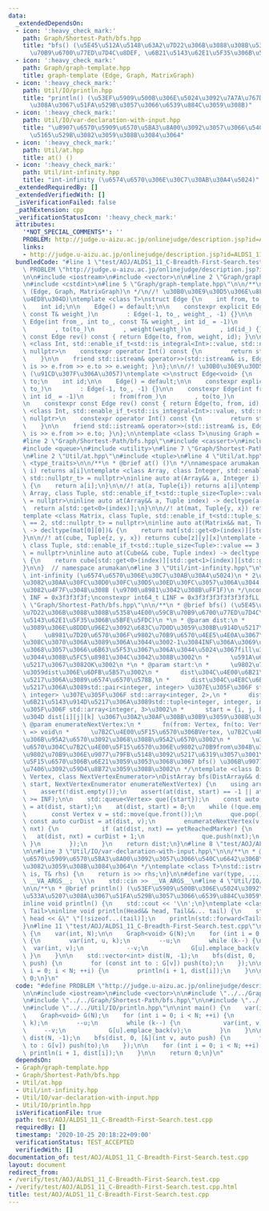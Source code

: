 ```yaml
---
data:
  _extendedDependsOn:
  - icon: ':heavy_check_mark:'
    path: Graph/Shortest-Path/bfs.hpp
    title: "bfs() (\u5E45\u512A\u5148\u63A2\u7D22\u306B\u3088\u308B\u5358\u4E00\u59CB\
      \u70B9\u6700\u77ED\u7D4C\u8DEF, \u6B21\u5143\u62E1\u5F35\u306B\u5BFE\u5FDC)"
  - icon: ':heavy_check_mark:'
    path: Graph/graph-template.hpp
    title: graph-template (Edge, Graph, MatrixGraph)
  - icon: ':heavy_check_mark:'
    path: Util/IO/println.hpp
    title: "println() (\u53EF\u5909\u500B\u306E\u5024\u3092\u7A7A\u767D\u533A\u5207\
      \u308A\u3067\u51FA\u529B\u3057\u3066\u6539\u884C\u3059\u308B)"
  - icon: ':heavy_check_mark:'
    path: Util/IO/var-declaration-with-input.hpp
    title: "\u8907\u6570\u5909\u6570\u5BA3\u8A00\u3092\u3057\u3066\u540C\u6642\u306B\
      \u5165\u529B\u3082\u3059\u308B\u3084\u3064"
  - icon: ':heavy_check_mark:'
    path: Util/at.hpp
    title: at() ()
  - icon: ':heavy_check_mark:'
    path: Util/int-infinity.hpp
    title: "int-infinity (\u6574\u6570\u306E\u30C7\u30AB\u30A4\u5024)"
  _extendedRequiredBy: []
  _extendedVerifiedWith: []
  _isVerificationFailed: false
  _pathExtension: cpp
  _verificationStatusIcon: ':heavy_check_mark:'
  attributes:
    '*NOT_SPECIAL_COMMENTS*': ''
    PROBLEM: http://judge.u-aizu.ac.jp/onlinejudge/description.jsp?id=ALDS1_11_C
    links:
    - http://judge.u-aizu.ac.jp/onlinejudge/description.jsp?id=ALDS1_11_C
  bundledCode: "#line 1 \"test/AOJ/ALDS1_11_C-Breadth-First-Search.test.cpp\"\n#define\
    \ PROBLEM \"http://judge.u-aizu.ac.jp/onlinejudge/description.jsp?id=ALDS1_11_C\"\
    \n\n#include <iostream>\n#include <vector>\n\n#line 2 \"Graph/graph-template.hpp\"\
    \n#include <cstdint>\n#line 5 \"Graph/graph-template.hpp\"\n\n/**\n * @brief graph-template\
    \ (Edge, Graph, MatrixGraph)\n */\n//! \u30B0\u30E9\u30D5\u306E\u8FBA (\u91CD\u307F\
    \u4ED8\u304D)\ntemplate <class T>\nstruct Edge {\n    int from, to;\n    T weight;\n\
    \    int id;\n\n    Edge() = default;\n\n    constexpr explicit Edge(int to_,\
    \ const T& weight_)\n        : Edge(-1, to_, weight_, -1) {}\n\n    constexpr\
    \ Edge(int from_, int to_, const T& weight_, int id_ = -1)\n        : from(from_)\n\
    \        , to(to_)\n        , weight(weight_)\n        , id(id_) {}\n\n    constexpr\
    \ const Edge rev() const { return Edge(to, from, weight, id); }\n\n    template\
    \ <class Int, std::enable_if_t<std::is_integral<Int>::value, std::nullptr_t> =\
    \ nullptr>\n    constexpr operator Int() const {\n        return static_cast<Int>(to);\n\
    \    }\n\n    friend std::istream& operator>>(std::istream& is, Edge& e) { return\
    \ is >> e.from >> e.to >> e.weight; }\n};\n\n//! \u30B0\u30E9\u30D5\u306E\u8FBA\
    \ (\u91CD\u307F\u306A\u3057)\ntemplate <>\nstruct Edge<void> {\n    int from,\
    \ to;\n    int id;\n\n    Edge() = default;\n\n    constexpr explicit Edge(int\
    \ to_)\n        : Edge(-1, to_, -1) {}\n\n    constexpr Edge(int from_, int to_,\
    \ int id_ = -1)\n        : from(from_)\n        , to(to_)\n        , id(id_) {}\n\
    \n    constexpr const Edge rev() const { return Edge(to, from, id); }\n\n    template\
    \ <class Int, std::enable_if_t<std::is_integral<Int>::value, std::nullptr_t> =\
    \ nullptr>\n    constexpr operator Int() const {\n        return static_cast<Int>(to);\n\
    \    }\n\n    friend std::istream& operator>>(std::istream& is, Edge& e) { return\
    \ is >> e.from >> e.to; }\n};\n\ntemplate <class T>\nusing Graph = std::vector<std::vector<Edge<T>>>;\n\
    #line 2 \"Graph/Shortest-Path/bfs.hpp\"\n#include <cassert>\n#include <functional>\n\
    #include <queue>\n#include <utility>\n#line 7 \"Graph/Shortest-Path/bfs.hpp\"\n\
    \n#line 2 \"Util/at.hpp\"\n#include <tuple>\n#line 4 \"Util/at.hpp\"\n#include\
    \ <type_traits>\n\n/**\n * @brief at() ()\n */\nnamespace arumakan {\n\n//! at(a,\
    \ i) returns a[i]\ntemplate <class Array, class Integer, std::enable_if_t<std::is_integral<Integer>::value,\
    \ std::nullptr_t> = nullptr>\ninline auto at(Array&& a, Integer i) -> decltype(a[0])&\
    \ {\n    return a[i];\n}\n\n//! at(a, Tuple{i}) returns a[i]\ntemplate <class\
    \ Array, class Tuple, std::enable_if_t<std::tuple_size<Tuple>::value == 1, std::nullptr_t>\
    \ = nullptr>\ninline auto at(Array&& a, Tuple index) -> decltype(a[0])& {\n  \
    \  return a[std::get<0>(index)];\n}\n\n//! at(mat, Tuple{y, x}) returns mat[y][x]\n\
    template <class Matrix, class Tuple, std::enable_if_t<std::tuple_size<Tuple>::value\
    \ == 2, std::nullptr_t> = nullptr>\ninline auto at(Matrix&& mat, Tuple index)\
    \ -> decltype(mat[0][0])& {\n    return mat[std::get<0>(index)][std::get<1>(index)];\n\
    }\n\n//! at(cube, Tuple{z, y, x}) returns cube[z][y][x]\ntemplate <class Cube,\
    \ class Tuple, std::enable_if_t<std::tuple_size<Tuple>::value == 3, std::nullptr_t>\
    \ = nullptr>\ninline auto at(Cube&& cube, Tuple index) -> decltype(cube[0][0][0])&\
    \ {\n    return cube[std::get<0>(index)][std::get<1>(index)][std::get<2>(index)];\n\
    }\n\n}  // namespace arumakan\n#line 3 \"Util/int-infinity.hpp\"\n\n/**\n * @brief\
    \ int-infinity (\u6574\u6570\u306E\u30C7\u30AB\u30A4\u5024)\n * 2\u500D\u3057\u3066\
    \u3082\u30AA\u30FC\u30D0\u30FC\u30D5\u30ED\u30FC\u3057\u306A\u3044 & memset()\u306B\
    \u3082\u4F7F\u3048\u308B (\u9700\u8981\u3042\u308B\uFF1F)\n */\nconstexpr int32_t\
    \ INF = 0x3f3f3f3f;\nconstexpr int64_t LINF = 0x3f3f3f3f3f3f3f3fLL;\n#line 10\
    \ \"Graph/Shortest-Path/bfs.hpp\"\n\n/**\n * @brief bfs() (\u5E45\u512A\u5148\u63A2\
    \u7D22\u306B\u3088\u308B\u5358\u4E00\u59CB\u70B9\u6700\u77ED\u7D4C\u8DEF, \u6B21\
    \u5143\u62E1\u5F35\u306B\u5BFE\u5FDC)\n *\n * @param dist:\n *      start \u304B\
    \u3089\u306E\u8DDD\u96E2\u3092\u683C\u7D0D\u3059\u308B\u914D\u5217\u3002\n * \
    \     \u8981\u7D20\u6570\u306F\u9802\u70B9\u6570\u4EE5\u4E0A\u3067\u306A\u3051\
    \u308C\u3070\u306A\u3089\u306A\u3044\u3002-1\u3084INF\u306A\u3069\u3001\u8DDD\u96E2\
    \u3068\u3057\u3066\u6B63\u5F53\u3067\u306A\u3044\u5024\u3067fill\u3055\u308C\u3066\
    \u3044\u308B\u5FC5\u8981\u304C\u3042\u308B\u3002\n *      \u591A\u6B21\u5143\u914D\
    \u5217\u3067\u3082OK\u3002\n *\n * @param start:\n *      \u9802\u70B9\u3092\u8868\
    \u3059dist\u306E\u6DFB\u5B57\u3002\n *      dist\u304C\u4E00\u6B21\u5143\u914D\
    \u5217\u306A\u3089\u6574\u6570\u578B,\n *      dist\u304C\u4E8C\u6B21\u5143\u914D\
    \u5217\u306A\u3089std::pair<integer, integer> \u307E\u305F\u306F std::tuple<integer,\
    \ integer> \u307E\u305F\u306F std::array<integer, 2>,\n *      dist\u304C\u4E09\
    \u6B21\u5143\u914D\u5217\u306A\u3089std::tuple<integer, integer, integer> \u307E\
    \u305F\u306F std::array<integer, 3>\u3002\n *      start = {i, j, k} \u306E\u3068\
    \u304D dist[i][j][k] \u3067\u30A2\u30AF\u30BB\u30B9\u3059\u308B\u3002\n *\n *\
    \ @param enumerateNextVertex:\n *      fn(from: Vertex, fn(to: Vertex) => void)\
    \ => void\n *      \u7B2C\u4E00\u5F15\u6570\u306BVertex, \u7B2C\u4E8C\u5F15\u6570\
    \u306B\u95A2\u6570\u3092\u3068\u308B\u95A2\u6570\u3002\n *      \u3053\u306E\u95A2\
    \u6570\u304C\u7B2C\u4E00\u5F15\u6570\u306E\u9802\u70B9from\u304B\u3089\u6B21\u306E\
    \u9802\u70B9\u306E\u9077\u79FB\u5148\u3092\u5217\u6319\u3057\u3001\u7B2C\u4E8C\
    \u5F15\u6570\u306B\u6E21\u3059\u3053\u3068\u3067 bfs() \u306B\u9077\u79FB\u51E6\
    \u7406\u3092\u59D4\u8B72\u3059\u308B\u3002\n */\ntemplate <class DistArray, class\
    \ Vertex, class NextVertexEnumerator>\nDistArray bfs(DistArray&& dist, Vertex\
    \ start, NextVertexEnumerator enumerateNextVertex) {\n    using arumakan::at;\n\
    \    assert(!dist.empty());\n    assert(at(dist, start) == -1 || at(dist, start)\
    \ >= INF);\n\n    std::queue<Vertex> que({start});\n    const auto yetReachedMarker\
    \ = at(dist, start);\n    at(dist, start) = 0;\n    while (!que.empty()) {\n \
    \       const Vertex v = std::move(que.front());\n        que.pop();\n       \
    \ const auto curDist = at(dist, v);\n        enumerateNextVertex(v, [&](Vertex\
    \ nxt) {\n            if (at(dist, nxt) == yetReachedMarker) {\n             \
    \   at(dist, nxt) = curDist + 1;\n                que.push(nxt);\n           \
    \ }\n        });\n    }\n    return dist;\n}\n#line 8 \"test/AOJ/ALDS1_11_C-Breadth-First-Search.test.cpp\"\
    \n\n#line 3 \"Util/IO/var-declaration-with-input.hpp\"\n\n/**\n * @brief \u8907\
    \u6570\u5909\u6570\u5BA3\u8A00\u3092\u3057\u3066\u540C\u6642\u306B\u5165\u529B\
    \u3082\u3059\u308B\u3084\u3064\n */\ntemplate <class T>\nstd::istream& operator,(std::istream&\
    \ is, T& rhs) {\n    return is >> rhs;\n}\n\n#define var(type, ...) \\\n    type\
    \ __VA_ARGS__;  \\\n    std::cin >> __VA_ARGS__\n#line 4 \"Util/IO/println.hpp\"\
    \n\n/**\n * @brief println() (\u53EF\u5909\u500B\u306E\u5024\u3092\u7A7A\u767D\
    \u533A\u5207\u308A\u3067\u51FA\u529B\u3057\u3066\u6539\u884C\u3059\u308B)\n */\n\
    inline void println() {\n    std::cout << '\\n';\n}\ntemplate <class Head, class...\
    \ Tail>\ninline void println(Head&& head, Tail&&... tail) {\n    std::cout <<\
    \ head << &\" \"[!sizeof...(tail)];\n    println(std::forward<Tail>(tail)...);\n\
    }\n#line 11 \"test/AOJ/ALDS1_11_C-Breadth-First-Search.test.cpp\"\n\nint main()\
    \ {\n    var(int, N);\n\n    Graph<void> G(N);\n    for (int i = 0; i < N; ++i)\
    \ {\n        var(int, u, k);\n        --u;\n        while (k--) {\n          \
    \  var(int, v);\n            --v;\n            G[u].emplace_back(v);\n       \
    \ }\n    }\n\n    std::vector<int> dist(N, -1);\n    bfs(dist, 0, [&](int v, auto\
    \ push) {\n        for (const int to : G[v]) push(to);\n    });\n\n    for (int\
    \ i = 0; i < N; ++i) {\n        println(i + 1, dist[i]);\n    }\n\n    return\
    \ 0;\n}\n"
  code: "#define PROBLEM \"http://judge.u-aizu.ac.jp/onlinejudge/description.jsp?id=ALDS1_11_C\"\
    \n\n#include <iostream>\n#include <vector>\n\n#include \"../../Graph/graph-template.hpp\"\
    \n#include \"../../Graph/Shortest-Path/bfs.hpp\"\n\n#include \"../../Util/IO/var-declaration-with-input.hpp\"\
    \n#include \"../../Util/IO/println.hpp\"\n\nint main() {\n    var(int, N);\n\n\
    \    Graph<void> G(N);\n    for (int i = 0; i < N; ++i) {\n        var(int, u,\
    \ k);\n        --u;\n        while (k--) {\n            var(int, v);\n       \
    \     --v;\n            G[u].emplace_back(v);\n        }\n    }\n\n    std::vector<int>\
    \ dist(N, -1);\n    bfs(dist, 0, [&](int v, auto push) {\n        for (const int\
    \ to : G[v]) push(to);\n    });\n\n    for (int i = 0; i < N; ++i) {\n       \
    \ println(i + 1, dist[i]);\n    }\n\n    return 0;\n}\n"
  dependsOn:
  - Graph/graph-template.hpp
  - Graph/Shortest-Path/bfs.hpp
  - Util/at.hpp
  - Util/int-infinity.hpp
  - Util/IO/var-declaration-with-input.hpp
  - Util/IO/println.hpp
  isVerificationFile: true
  path: test/AOJ/ALDS1_11_C-Breadth-First-Search.test.cpp
  requiredBy: []
  timestamp: '2020-10-25 20:18:22+09:00'
  verificationStatus: TEST_ACCEPTED
  verifiedWith: []
documentation_of: test/AOJ/ALDS1_11_C-Breadth-First-Search.test.cpp
layout: document
redirect_from:
- /verify/test/AOJ/ALDS1_11_C-Breadth-First-Search.test.cpp
- /verify/test/AOJ/ALDS1_11_C-Breadth-First-Search.test.cpp.html
title: test/AOJ/ALDS1_11_C-Breadth-First-Search.test.cpp
---
```

